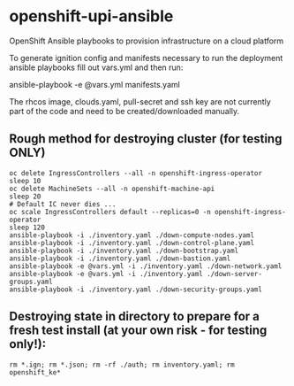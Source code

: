 # openshift-upi-ansible
OpenShift Ansible playbooks to provision infrastructure on a cloud platform

To generate ignition config and manifests necessary to run the deployment ansible playbooks fill out vars.yml and then run:

ansible-playbook -e @vars.yml manifests.yaml

The rhcos image, clouds.yaml, pull-secret and ssh key are not currently part of the code and need to be created/downloaded manually.





## Rough method for destroying cluster (for testing ONLY)
```
oc delete IngressControllers --all -n openshift-ingress-operator      
sleep 10
oc delete MachineSets --all -n openshift-machine-api
sleep 20
# Default IC never dies ...
oc scale IngressControllers default --replicas=0 -n openshift-ingress-operator
sleep 120     
ansible-playbook -i ./inventory.yaml ./down-compute-nodes.yaml
ansible-playbook -i ./inventory.yaml ./down-control-plane.yaml
ansible-playbook -i ./inventory.yaml ./down-bootstrap.yaml
ansible-playbook -i ./inventory.yaml ./down-bastion.yaml
ansible-playbook -e @vars.yml -i ./inventory.yaml ./down-network.yaml
ansible-playbook -e @vars.yml -i ./inventory.yaml ./down-server-groups.yaml
ansible-playbook -i ./inventory.yaml ./down-security-groups.yaml
```

## Destroying state in directory to prepare for a fresh test install (at your own risk - for testing only!):
```
rm *.ign; rm *.json; rm -rf ./auth; rm inventory.yaml; rm openshift_ke*
```
